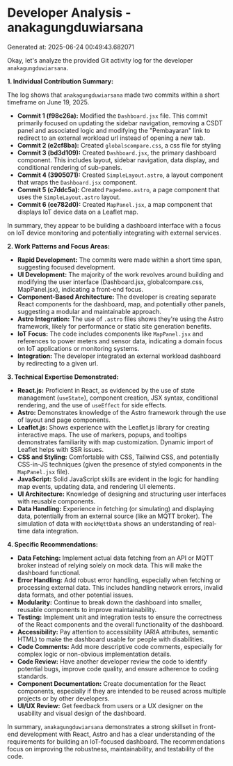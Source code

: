 # Developer Analysis - anakagungduwiarsana
Generated at: 2025-06-24 00:49:43.682071

Okay, let's analyze the provided Git activity log for the developer `anakagungduwiarsana`.

**1. Individual Contribution Summary:**

The log shows that `anakagungduwiarsana` made two commits within a short timeframe on June 19, 2025.

*   **Commit 1 (f98c26a):**  Modified the `Dashboard.jsx` file.  This commit primarily focused on updating the sidebar navigation, removing a CSDT panel and associated logic and modifying the "Pembayaran" link to redirect to an external workload url instead of opening a new tab.
*   **Commit 2 (e2cf8ba):** Created `globalscompare.css`, a css file for styling
*   **Commit 3 (bd3d109):** Created `Dashboard.jsx`, the primary dashboard component. This includes layout, sidebar navigation, data display, and conditional rendering of sub-panels.
*   **Commit 4 (3905071):** Created `SimpleLayout.astro`, a layout component that wraps the `Dashboard.jsx` component.
*   **Commit 5 (c7ddc5a):** Created `Pagedemo.astro`, a page component that uses the `SimpleLayout.astro` layout.
*   **Commit 6 (ce782d0):** Created `MapPanel.jsx`, a map component that displays IoT device data on a Leaflet map.

In summary, they appear to be building a dashboard interface with a focus on IoT device monitoring and potentially integrating with external services.

**2. Work Patterns and Focus Areas:**

*   **Rapid Development:** The commits were made within a short time span, suggesting focused development.
*   **UI Development:**  The majority of the work revolves around building and modifying the user interface (Dashboard.jsx, globalcompare.css, MapPanel.jsx), indicating a front-end focus.
*   **Component-Based Architecture:** The developer is creating separate React components for the dashboard, map, and potentially other panels, suggesting a modular and maintainable approach.
* **Astro Integration:**  The use of `.astro` files shows they're using the Astro framework, likely for performance or static site generation benefits.
*   **IoT Focus:** The code includes components like `MapPanel.jsx` and references to power meters and sensor data, indicating a domain focus on IoT applications or monitoring systems.
*   **Integration:** The developer integrated an external workload dashboard by redirecting to a given url.

**3. Technical Expertise Demonstrated:**

*   **React.js:**  Proficient in React, as evidenced by the use of state management (`useState`), component creation, JSX syntax, conditional rendering, and the use of `useEffect` for side effects.
*   **Astro:** Demonstrates knowledge of the Astro framework through the use of layout and page components.
*   **Leaflet.js:** Shows experience with the Leaflet.js library for creating interactive maps. The use of markers, popups, and tooltips demonstrates familiarity with map customization.  Dynamic import of Leaflet helps with SSR issues.
*   **CSS and Styling:**  Comfortable with CSS, Tailwind CSS, and potentially CSS-in-JS techniques (given the presence of styled components in the `MapPanel.jsx` file).
*   **JavaScript:**  Solid JavaScript skills are evident in the logic for handling map events, updating data, and rendering UI elements.
*   **UI Architecture:**  Knowledge of designing and structuring user interfaces with reusable components.
*   **Data Handling:** Experience in fetching (or simulating) and displaying data, potentially from an external source (like an MQTT broker). The simulation of data with `mockMqttData` shows an understanding of real-time data integration.

**4. Specific Recommendations:**

*   **Data Fetching:** Implement actual data fetching from an API or MQTT broker instead of relying solely on mock data.  This will make the dashboard functional.
*   **Error Handling:**  Add robust error handling, especially when fetching or processing external data.  This includes handling network errors, invalid data formats, and other potential issues.
*   **Modularity:** Continue to break down the dashboard into smaller, reusable components to improve maintainability.
*   **Testing:**  Implement unit and integration tests to ensure the correctness of the React components and the overall functionality of the dashboard.
*   **Accessibility:**  Pay attention to accessibility (ARIA attributes, semantic HTML) to make the dashboard usable for people with disabilities.
* **Code Comments:**  Add more descriptive code comments, especially for complex logic or non-obvious implementation details.
*   **Code Review:**  Have another developer review the code to identify potential bugs, improve code quality, and ensure adherence to coding standards.
*   **Component Documentation:** Create documentation for the React components, especially if they are intended to be reused across multiple projects or by other developers.
*   **UI/UX Review:** Get feedback from users or a UX designer on the usability and visual design of the dashboard.

In summary, `anakagungduwiarsana` demonstrates a strong skillset in front-end development with React, Astro and has a clear understanding of the requirements for building an IoT-focused dashboard. The recommendations focus on improving the robustness, maintainability, and testability of the code.
